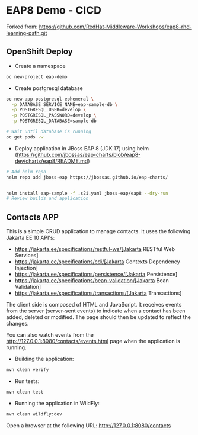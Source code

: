 # EAP8 Demo - CICD

Forked from: https://github.com/RedHat-Middleware-Workshops/eap8-rhd-learning-path.git

## OpenShift Deploy

- Create a namespace

```sh
oc new-project eap-demo
```

- Create postgresql database

```sh
oc new-app postgresql-ephemeral \
  -p DATABASE_SERVICE_NAME=eap-sample-db \
  -p POSTGRESQL_USER=develop \
  -p POSTGRESQL_PASSWORD=develop \
  -p POSTGRESQL_DATABASE=sample-db

# Wait until database is running
oc get pods -w
```

- Deploy application in JBoss EAP 8 (JDK 17) using helm (https://github.com/jbossas/eap-charts/blob/eap8-dev/charts/eap8/README.md)

```sh
# Add helm repo
helm repo add jboss-eap https://jbossas.github.io/eap-charts/


helm install eap-sample -f .s2i.yaml jboss-eap/eap8 --dry-run
# Review builds and application
```


## Contacts APP

This is a simple CRUD application to manage contacts. It uses the following Jakarta EE 10 API's:

- https://jakarta.ee/specifications/restful-ws/[Jakarta RESTful Web Services]
- https://jakarta.ee/specifications/cdi/[Jakarta Contexts Dependency Injection]
- https://jakarta.ee/specifications/persistence/[Jakarta Persistence]
- https://jakarta.ee/specifications/bean-validation/[Jakarta Bean Validation]
- https://jakarta.ee/specifications/transactions/[Jakarta Transactions]

The client side is composed of HTML and JavaScript. It receives events from the server (server-sent events) to indicate
when a contact has been added, deleted or modified. The page should then be updated to reflect the changes.

You can also watch events from the http://127.0.0.1:8080/contacts/events.html page when the application is running.

- Building the application:

```sh
mvn clean verify
```

- Run tests:

```sh
mvn clean test
```

- Running the application in WildFly:

```sh
mvn clean wildfly:dev
```

Open a browser at the following URL: http://127.0.0.1:8080/contacts
